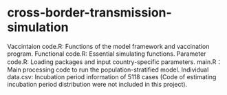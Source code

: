 # cross-border-transmission-simulation
Vaccintaion code.R: Functions of the model framework and vaccination program.
Functional code.R: Essential simulating functions.
Parameter code.R:  Loading packages and input country-specific parameters.
main.R：Main processing code to run the population-stratified model.
Individual data.csv: Incubation period information of 5118 cases (Code of estimating incubation period distribution were not included in this project).
